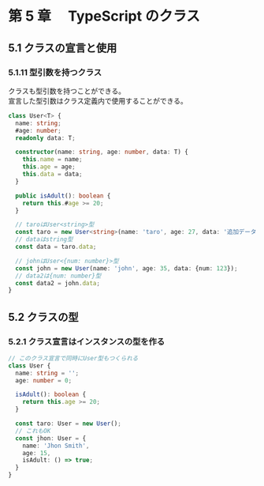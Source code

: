 # 第 5 章　 TypeScript のクラス

## 5.1 クラスの宣言と使用

### 5.1.11 型引数を持つクラス

クラスも型引数を持つことができる。<br>
宣言した型引数はクラス定義内で使用することができる。

```ts
class User<T> {
  name: string;
  #age: number;
  readonly data: T;

  constructor(name: string, age: number, data: T) {
    this.name = name;
    this.age = age;
    this.data = data;
  }

  public isAdult(): boolean {
    return this.#age >= 20;
  }

  // taroはUser<string>型
  const taro = new User<string>(name: 'taro', age: 27, data: '追加データ');
  // dataはstring型
  const data = taro.data;

  // johnはUser<{num: number}>型
  const john = new User(name: 'john', age: 35, data: {num: 123});
  // data2は{num: number}型
  const data2 = john.data;
}
```

## 5.2 クラスの型

### 5.2.1 クラス宣言はインスタンスの型を作る

```ts
// このクラス宣言で同時にUser型もつくられる
class User {
  name: string = '';
  age: number = 0;

  isAdult(): boolean {
    return this.age >= 20;
  }

  const taro: User = new User();
  // これもOK
  const jhon: User = {
    name: 'Jhon Smith',
    age: 15,
    isAdult: () => true;
  }
}
```
